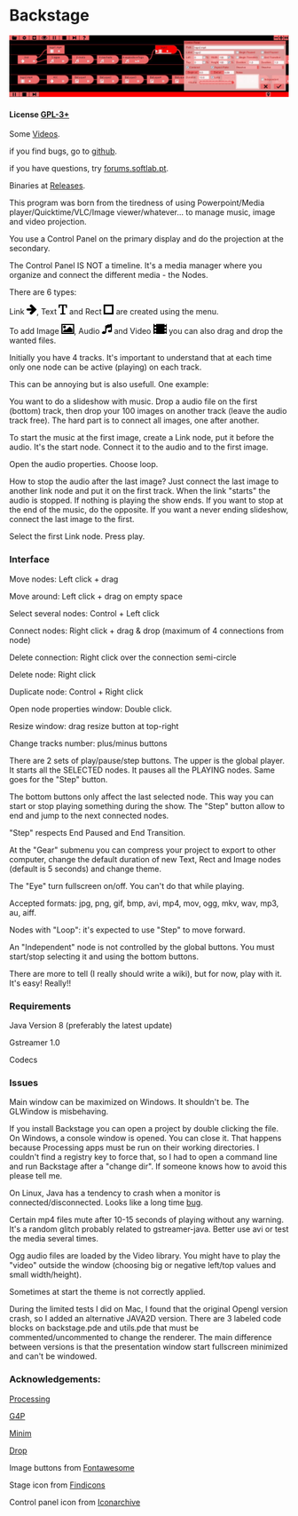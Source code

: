 # Backstage

![Screenshot](screenshot.jpg)

#### License [GPL-3+](LICENSE)

Some [Videos](https://www.youtube.com/channel/UCQ6gAS_r49hooE0dBdEfLDw).

if you find bugs, go to [github](https://github.com/linux-man/backstage/issues).

if you have questions, try [forums.softlab.pt](http://forums.softlab.pt).

Binaries at [Releases](https://github.com/linux-man/backstage/releases).

This program was born from the tiredness of using Powerpoint/Media player/Quicktime/VLC/Image viewer/whatever... to manage music, image and video projection.

You use a Control Panel on the primary display and do the projection at the secondary.

The Control Panel IS NOT a timeline. It's a media manager where you organize and connect the different media - the Nodes.

There are 6 types:

Link ![Arrow](backstage/data/link.png), Text ![T](backstage/data/text.png) and Rect ![Square](backstage/data/rect.png) are created using the menu.

To add Image ![Image](backstage/data/picture.png), Audio ![Audio](backstage/data/audio.png) and Video ![Video](backstage/data/media.png) you can also drag and drop the wanted files.

Initially you have 4 tracks. It's important to understand that at each time only one node can be active (playing) on each track.

This can be annoying but is also usefull. One example:

You want to do a slideshow with music. Drop a audio file on the first (bottom) track, then drop your 100 images on another track (leave the audio track free). The hard part is to connect all images, one after another.

To start the music at the first image, create a Link node, put it before the audio. It's the start node. Connect it to the audio and to the first image.

Open the audio properties. Choose loop.

How to stop the audio after the last image? Just connect the last image to another link node and put it on the first track. When the link "starts" the audio is stopped. If nothing is playing the show ends. If you want to stop at the end of the music, do the opposite. If you want a never ending slideshow, connect the last image to the first.

Select the first Link node. Press play.

### Interface

Move nodes: Left click + drag

Move around: Left click + drag on empty space

Select several nodes: Control + Left click

Connect nodes: Right click + drag & drop (maximum of 4 connections from node)

Delete connection: Right click over the connection semi-circle

Delete node: Right click

Duplicate node: Control + Right click

Open node properties window: Double click.

Resize window: drag resize button at top-right

Change tracks number: plus/minus buttons

There are 2 sets of play/pause/step buttons. The upper is the global player. It starts all the SELECTED nodes. It pauses all the PLAYING nodes. Same goes for the "Step" button.

The bottom buttons only affect the last selected node. This way you can start or stop playing something during the show. The "Step" button allow to end and jump to the next connected nodes.

"Step" respects End Paused and End Transition.

At the "Gear" submenu you can compress your project to export to other computer, change the default duration of new Text, Rect and Image nodes (default is 5 seconds) and change theme.

The "Eye" turn fullscreen on/off. You can't do that while playing.

Accepted formats: jpg, png, gif, bmp, avi, mp4, mov, ogg, mkv, wav, mp3, au, aiff.

Nodes with "Loop": it's expected to use "Step" to move forward.

An "Independent" node is not controlled by the global buttons. You must start/stop selecting it and using the bottom buttons.

There are more to tell (I really should write a wiki), but for now, play with it. It's easy! Really!!

### Requirements

Java Version 8 (preferably the latest update)

Gstreamer 1.0

Codecs

### Issues

Main window can be maximized on Windows. It shouldn't be. The GLWindow is misbehaving.

If you install Backstage you can open a project by double clicking the file. On Windows, a console window is opened. You can close it. That happens because Processing apps must be run on their working directories. I couldn't find a registry key to force that, so I had to open a command line and run Backstage after a "change dir". If someone knows how to avoid this please tell me.

On Linux, Java has a tendency to crash when a monitor is connected/disconnected. Looks like a long time [bug](https://www.google.pt/search?q=sun.awt.image.BufImgSurfaceData+cannot+be+cast+to+sun.java2d.xr.XRSurfaceData).

Certain mp4 files mute after 10-15 seconds of playing without any warning. It's a random glitch probably related to gstreamer-java. Better use avi or test the media several times.

Ogg audio files are loaded by the Video library. You might have to play the "video" outside the window (choosing big or negative left/top values and small width/height).

Sometimes at start the theme is not correctly applied.

During the limited tests I did on Mac, I found that the original Opengl version crash, so I added an alternative JAVA2D version.
There are 3 labeled code blocks on backstage.pde and utils.pde that must be commented/uncommented to change the renderer.
The main difference between versions is that the presentation window start fullscreen minimized and can't be windowed.

### Acknowledgements:

[Processing](https://processing.org/)

[G4P](http://www.lagers.org.uk/g4p/)

[Minim](http://code.compartmental.net/tools/minim/)

[Drop](http://transfluxus.github.io/drop/)

Image buttons from [Fontawesome](http://fontawesome.io/)

Stage icon from [Findicons](http://findicons.com)

Control panel icon from [Iconarchive](http://www.iconarchive.com)
